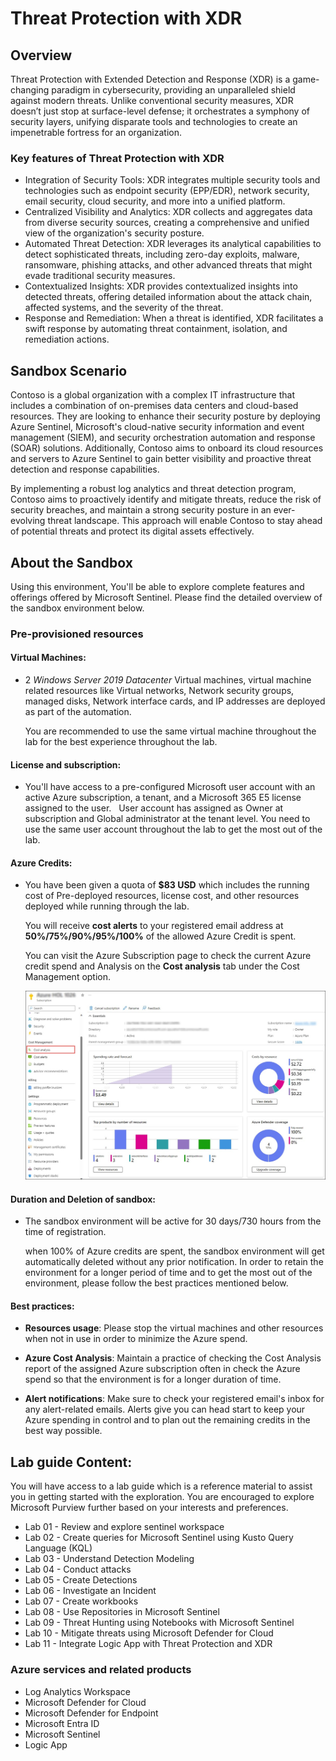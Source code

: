 # Threat Protection with XDR

## Overview

Threat Protection with Extended Detection and Response (XDR) is a game-changing paradigm in cybersecurity, providing an unparalleled shield against modern threats. Unlike conventional security measures, XDR doesn’t just stop at surface-level defense; it orchestrates a symphony of security layers, unifying disparate tools and technologies to create an impenetrable fortress for an organization.

### Key features of Threat Protection with XDR

- Integration of Security Tools: XDR integrates multiple security tools and technologies such as endpoint security (EPP/EDR), network security, email security, cloud security, and more into a unified platform.
- Centralized Visibility and Analytics: XDR collects and aggregates data from diverse security sources, creating a comprehensive and unified view of the organization's security posture.
- Automated Threat Detection: XDR leverages its analytical capabilities to detect sophisticated threats, including zero-day exploits, malware, ransomware, phishing attacks, and other advanced threats that might evade traditional security measures.
- Contextualized Insights: XDR provides contextualized insights into detected threats, offering detailed information about the attack chain, affected systems, and the severity of the threat.
- Response and Remediation: When a threat is identified, XDR facilitates a swift response by automating threat containment, isolation, and remediation actions.

## Sandbox Scenario
Contoso is a global organization with a complex IT infrastructure that includes a combination of on-premises data centers and cloud-based resources. They are looking to enhance their security posture by deploying Azure Sentinel, Microsoft's cloud-native security information and event management (SIEM), and security orchestration automation and response (SOAR) solutions. Additionally, Contoso aims to onboard its cloud resources and servers to Azure Sentinel to gain better visibility and proactive threat detection and response capabilities.

By implementing a robust log analytics and threat detection program, Contoso aims to proactively identify and mitigate threats, reduce the risk of security breaches, and maintain a strong security posture in an ever-evolving threat landscape. This approach will enable Contoso to stay ahead of potential threats and protect its digital assets effectively.

## About the Sandbox

Using this environment, You'll be able to explore complete features and offerings offered by Microsoft Sentinel. Please find the detailed overview of the sandbox environment below.

### Pre-provisioned resources

#### **Virtual Machines**: 

- 2 *Windows Server 2019 Datacenter* Virtual machines, virtual machine related resources like Virtual networks, Network security groups, managed disks, Network interface cards, and IP addresses are deployed as part of the automation.

  You are recommended to use the same virtual machine throughout the lab for the best experience throughout the lab.

#### **License and subscription**: 

- You'll have access to a pre-configured Microsoft user account with an active Azure subscription, a tenant, and a Microsoft 365 E5 license assigned to the user. 
   
  User account has assigned as Owner at subscription and Global administrator at the tenant level. You need to use the same user account throughout the lab to get the most out of the lab. 

#### **Azure Credits**: 

- You have been given a quota of **$83 USD** which includes the running cost of Pre-deployed resources, license cost, and other resources deployed while running through the lab.

  You will receive **cost alerts** to your registered email address at **50%/75%/90%/95%/100%** of the allowed Azure Credit is spent.

  You can visit the Azure Subscription page to check the current Azure credit spend and Analysis on the **Cost analysis** tab under the Cost Management option.

  ![Picture 1](./media/o1.jpg)

#### **Duration and Deletion of sandbox**:  

- The sandbox environment will be active for 30 days/730 hours from the time of registration.

  when 100% of Azure credits are spent, the sandbox environment will get automatically deleted without any prior notification. In order to retain the environment for a longer period of time and to get the most out of the environment, please follow the best practices mentioned below.

#### **Best practices**: 

- **Resources usage**: Please stop the virtual machines and other resources when not in use in order to minimize the Azure spend.

- **Azure Cost Analysis**: Maintain a practice of checking the Cost Analysis report of the assigned Azure subscription often in check the Azure spend so that the environment is for a longer duration of time.

- **Alert notifications**: Make sure to check your registered email's inbox for any alert-related emails. Alerts give you can head start to keep your Azure spending in control and to plan out the remaining credits in the best way possible.

## Lab guide Content:

You will have access to a lab guide which is a reference material to assist you in getting started with the exploration. You are encouraged to explore Microsoft Purview further based on your interests and preferences.

- Lab 01 - Review and explore sentinel workspace
- Lab 02 - Create queries for Microsoft Sentinel using Kusto Query Language (KQL)
- Lab 03 - Understand Detection Modeling
- Lab 04 - Conduct attacks
- Lab 05 - Create Detections
- Lab 06 - Investigate an Incident
- Lab 07 - Create workbooks
- Lab 08 - Use Repositories in Microsoft Sentinel
- Lab 09 - Threat Hunting using Notebooks with Microsoft Sentinel
- Lab 10 - Mitigate threats using Microsoft Defender for Cloud
- Lab 11 - Integrate Logic App with Threat Protection and XDR

### Azure services and related products

- Log Analytics Workspace
- Microsoft Defender for Cloud
- Microsoft Defender for Endpoint
- Microsoft Entra ID
- Microsoft Sentinel
- Logic App
